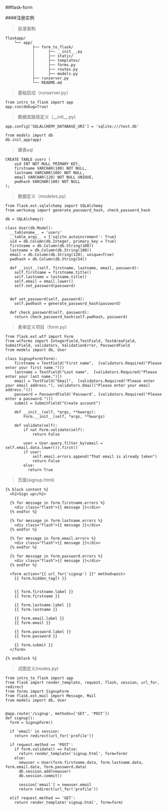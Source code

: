 ##flask-form


####注册实例

>目录架构

	flaskapp/
		└── app/
		        ├── form_to_flask/
		        │      ├── __init__.py
		        │      ├── static/
		        │      ├── templates/
		        │      ├── forms.py
		        │      ├── routes.py
				│	   ├── models.py
		        ├── runserver.py        
		        └── README.md


>基础启动（runserver.py）

	from intro_to_flask import app
	app.run(debug=True)



>数据库路径定义（\_\_init\_\_.py)

	app.config['SQLALCHEMY_DATABASE_URI'] = 'sqlite:///test.db'

	from models import db
	db.init_app(app)

>建表sql

	CREATE TABLE users (
		uid INT NOT NULL PRIMARY KEY,
		firstname VARCHAR(100) NOT NULL,
		lastname VARCHAR(100) NOT NULL,
		email VARCHAR(120) NOT NULL UNIQUE,
		pwdhash VARCHAR(100) NOT NULL
	);


>数据定义（modeles.py) 

	from flask.ext.sqlalchemy import SQLAlchemy
	from werkzeug import generate_password_hash, check_password_hash
	
	db = SQLAlchemy()
	
	class User(db.Model):
	  __tablename__ = 'users'
	  __table_args__ = {'sqlite_autoincrement': True}
	  uid = db.Column(db.Integer, primary_key = True)
	  firstname = db.Column(db.String(100))
	  lastname = db.Column(db.String(100))
	  email = db.Column(db.String(120), unique=True)
	  pwdhash = db.Column(db.String(54))
	  
	  def __init__(self, firstname, lastname, email, password):
	    self.firstname = firstname.title()
	    self.lastname = lastname.title()
	    self.email = email.lower()
	    self.set_password(password)
	
	    
	  def set_password(self, password):
	    self.pwdhash = generate_password_hash(password)
	  
	  def check_password(self, password):
	    return check_password_hash(self.pwdhash, password)

>表单定义项目（form.py)

	from flask.ext.wtf import Form
	from wtforms import IntegerField,TextField, TextAreaField, SubmitField, validators, ValidationError, PasswordField
	from models import db, User

	class SignupForm(Form):
		firstname = TextField("First name",  [validators.Required("Please enter your first name.")])
		lastname = TextField("Last name",  [validators.Required("Please enter your last name.")])
		email = TextField("Email",  [validators.Required("Please enter your email address."), validators.Email("Please enter your email address.")])
		password = PasswordField('Password', [validators.Required("Please enter a password.")])
		submit = SubmitField("Create account")
		
		def __init__(self, *args, **kwargs):
			Form.__init__(self, *args, **kwargs)
		
		def validate(self):
			if not Form.validate(self):
	  			return False
		
			user = User.query.filter_by(email = self.email.data.lower()).first()
			if user:
		  		self.email.errors.append("That email is already taken")
		  		return False
			else:
			  return True


>页面(signup.html)


	{% block content %}
	  <h2>Sign up</h2>
	
	  {% for message in form.firstname.errors %}
	    <div class="flash">{{ message }}</div>
	  {% endfor %}
	  
	  {% for message in form.lastname.errors %}
	    <div class="flash">{{ message }}</div>
	  {% endfor %}
	  
	  {% for message in form.email.errors %}
	    <div class="flash">{{ message }}</div>
	  {% endfor %}
	  
	  {% for message in form.password.errors %}
	    <div class="flash">{{ message }}</div>
	  {% endfor %}
	  
	  <form action="{{ url_for('signup') }}" method=post>
	    {{ form.hidden_tag() }}
	    
	
	    {{ form.firstname.label }}
	    {{ form.firstname }}
	    
	    {{ form.lastname.label }}
	    {{ form.lastname }}
	    
	    {{ form.email.label }}
	    {{ form.email }}
	    
	    {{ form.password.label }}
	    {{ form.password }}
	
	    {{ form.submit }}
	  </form>
	    
	{% endblock %}


>试图定义(routes.py)

	from intro_to_flask import app
	from flask import render_template, request, flash, session, url_for, redirect
	from forms import SignupForm
	from flask.ext.mail import Message, Mail
	from models import db, User


	@app.route('/signup', methods=['GET', 'POST'])
	def signup():
	  form = SignupForm()
	
	  if 'email' in session:
	    return redirect(url_for('profile')) 
	  
	  if request.method == 'POST':
	    if form.validate() == False:
	      return render_template('signup.html', form=form)
	    else:
	      newuser = User(form.firstname.data, form.lastname.data, form.email.data, form.password.data)
	      db.session.add(newuser)
	      db.session.commit()
	      
	      session['email'] = newuser.email
	      return redirect(url_for('profile'))
	  
	  elif request.method == 'GET':
	    return render_template('signup.html', form=form)